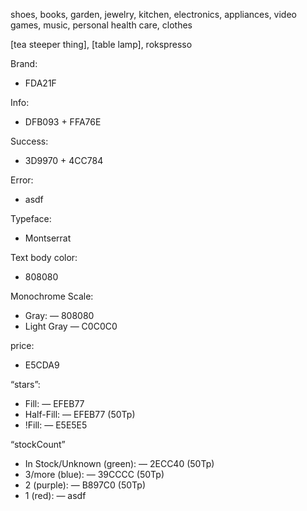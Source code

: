 shoes, books, garden, jewelry, kitchen, electronics, appliances, video games, music, personal health care, clothes

[tea steeper thing], [table lamp], rokspresso

Brand:
- FDA21F

Info:
- DFB093 + FFA76E

Success:
- 3D9970 + 4CC784

Error:
- asdf
	
Typeface:
- Montserrat

Text body color: 
- 808080

Monochrome Scale:
- Gray:
— 808080
- Light Gray
— C0C0C0

price:
- E5CDA9

“stars”:
- Fill:
— EFEB77
- Half-Fill:
— EFEB77 (50Tp)
- !Fill:
— E5E5E5

“stockCount”
- In Stock/Unknown (green):
— 2ECC40 (50Tp)
- 3/more (blue):
— 39CCCC (50Tp)
- 2 (purple):
—	B897C0 (50Tp)
- 1 (red):
—	asdf
